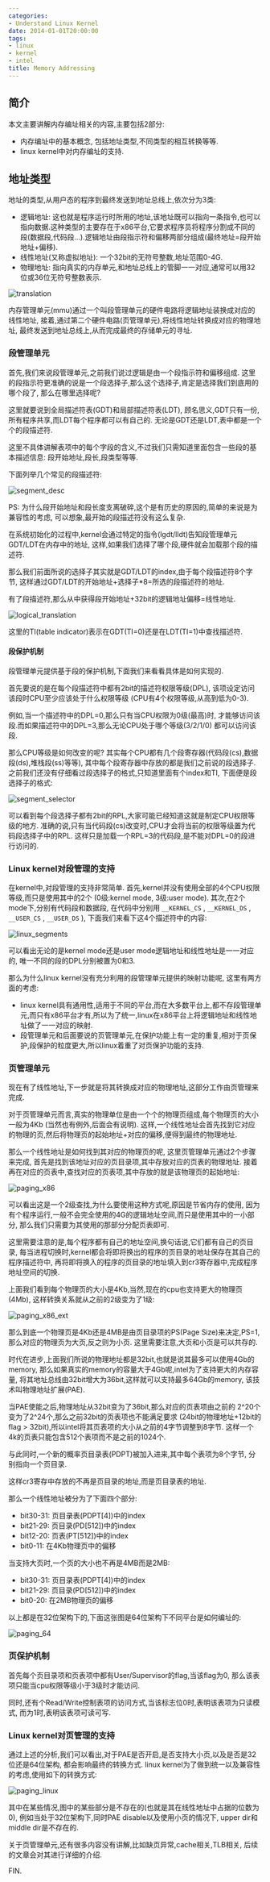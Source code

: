 ```yaml
---
categories:
- Understand Linux Kernel
date: 2014-01-01T20:00:00
tags:
- linux
- kernel
- intel
title: Memory Addressing
---
```


## 简介

本文主要讲解内存编址相关的内容,主要包括2部分:

- 内存编址中的基本概念, 包括地址类型,不同类型的相互转换等等.
- linux kernel中对内存编址的支持.

## 地址类型

地址的类型,从用户态的程序到最终发送到地址总线上,依次分为3类:

- 逻辑地址: 这也就是程序运行时所用的地址,该地址既可以指向一条指令,也可以指向数据.这种类型的主要存在于x86平台,它要求程序员将程序分割成不同的段(数据段,代码段...).逻辑地址由段指示符和偏移两部分组成(最终地址=段开始地址+偏移).
- 线性地址(又称虚拟地址): 一个32bit的无符号整数,地址范围0-4G.
- 物理地址: 指向真实的内存单元,和地址总线上的管脚一一对应,通常可以用32位或36位无符号整数表示.

![translation](translation.png)

内存管理单元(mmu)通过一个叫段管理单元的硬件电路将逻辑地址装换成对应的线性地址,
接着,通过第二个硬件电路(页管理单元),将线性地址转换成对应的物理地址,
最终发送到地址总线上,从而完成最终的存储单元的寻址.

### 段管理单元

首先,我们来说段管理单元,之前我们说过逻辑是由一个段指示符和偏移组成.
这里的段指示符更准确的说是一个段选择子,那么这个选择子,肯定是选择我们到底用的哪个段了,
那么在哪里选择呢?

这里就要说到全局描述符表(GDT)和局部描述符表(LDT),
顾名思义,GDT只有一份,所有程序共享,而LDT每个程序都可以有自己的.
无论是GDT还是LDT,表中都是一个个的段描述符.

这里不具体讲解表项中的每个字段的含义,不过我们只需知道里面包含一些段的基本描述信息:
段开始地址,段长,段类型等等.

下面列举几个常见的段描述符:

![segment_desc](segment_desc.png)

PS:
为什么段开始地址和段长度支离破碎,这个是有历史的原因的,简单的来说是为兼容性的考虑,
可以想象,最开始的段描述符没有这么复杂.

在系统初始化的过程中,kernel会通过特定的指令(lgdt/lldt)告知段管理单元GDT/LDT在内存中的地址,
这样,如果我们选择了哪个段,硬件就会加载那个段的描述符.

那么我们前面所说的选择子其实就是GDT/LDT的index,由于每个段描述符8个字节,
这样通过GDT/LDT的开始地址+选择子*8=所选的段描述符的地址.

有了段描述符,那么从中获得段开始地址+32bit的逻辑地址偏移=线性地址.

![logical_translation](logical_translation.png)

这里的TI(table indicator)表示在GDT(TI=0)还是在LDT(TI=1)中查找描述符.

#### 段保护机制

段管理单元提供基于段的保护机制,下面我们来看看具体是如何实现的.

首先要说的是在每个段描述符中都有2bit的描述符权限等级(DPL),
该项设定访问该段时CPU至少应该处于什么权限等级
(CPU有4个权限等级,从高到低为0-3).

例如,当一个描述符中的DPL=0,那么只有当CPU权限为0级(最高)时,
才能够访问该段.而如果描述符中的DPL=3,那么无论CPU处于哪个等级(3/2/1/0)
都可以访问该段.

那么CPU等级是如何改变的呢?
其实每个CPU都有几个段寄存器(代码段(cs),数据段(ds),堆栈段(ss)等等),
其中每个段寄存器中存放的都是我们之前说的段选择子.
之前我们还没有仔细看过段选择子的格式,只知道里面有个index和TI,
下面便是段选择子的格式:

![segment_selector](segment_selector.png)

可以看到每个段选择子都有2bit的RPL,大家可能已经知道这就是制定CPU权限等级的地方.
准确的说,只有当代码段(cs)改变时,CPU才会将当前的权限等级置为代码段选择子中的RPL.
这样只是加载一个RPL=3的代码段,是不能对DPL=0的段进行访问的.

### Linux kernel对段管理的支持

在kernel中,对段管理的支持非常简单.
首先,kernel并没有使用全部的4个CPU权限等级,而只是使用其中的2个
(0级:kernel mode, 3级:user mode).
其次,在2个mode下,分别有代码段和数据段,
在代码中分别用 `__KERNEL_CS` , `__KERNEL_DS` , `__USER_CS` , `__USER_DS` ),
下面我们来看下这4个描述符中的内容:

![linux_segments](linux_segments.png)

可以看出无论的是kernel mode还是user mode逻辑地址和线性地址是一一对应的,
唯一不同的段的DPL分别被置为0和3.

那么为什么linux kernel没有充分利用的段管理单元提供的映射功能呢,
这里有两方面的考虑:

- linux kernel具有通用性,适用于不同的平台,而在大多数平台上,都不存段管理单元,而只有x86平台才有,所以为了统一,linux在x86平台上将逻辑地址和线性地址做了一一对应的映射.
- 段管理单元和后面要说的页管理单元,在保护功能上有一定的重复,相对于页保护,段保护的粒度更大,所以linux着重了对页保护功能的支持.

### 页管理单元

现在有了线性地址,下一步就是将其转换成对应的物理地址,这部分工作由页管理来完成.

对于页管理单元而言,真实的物理单位是由一个个的物理页组成,每个物理页的大小一般为4Kb
(当然也有例外,后面会有说明).
这样,一个线性地址会首先找到它对应的物理的页,然后将物理页的起始地址+对应的偏移,便得到最终的物理地址.

那么一个线性地址是如何找到其对应的物理页的呢,
这里页管理单元通过2个步骤来完成,
首先是找到该地址对应的页目录项,其中存放对应的页表的物理地址.
接着再在对应的页表中,查找对应的页表项,其中存放的就是该物理页的起始地址:

![paging_x86](paging_x86.png)

可以看出这是一个2级查找,为什么要使用这种方式呢,原因是节省内存的使用,
因为有个程序运行,一般不会完全使用的4G的逻辑地址空间,而只是使用其中的一小部分,
那么我们只需要为其使用的那部分分配页表即可.

这里需要注意的是,每个程序都有自己的地址空间,换句话说,它们都有自己的页目录,
每当进程切换时,kernel都会将即将换出的程序的页目录的地址保存在其自己的程序描述符中,
再将即将换入的程序的页目录的地址填入到cr3寄存器中,完成程序地址空间的切换.

上面我们看到每个物理页的大小是4Kb,当然,现在的cpu也支持更大的物理页(4Mb),
这样转换关系就从之前的2级变为了1级:

![paging_x86_ext](paging_x86_ext.png)

那么到底一个物理页是4Kb还是4MB是由页目录项的PS(Page
Size)来决定,PS=1,那么对应的物理页为大页,反之则为小页.
这里需要注意,大页和小页是可以共存的.

时代在进步,上面我们所说的物理地址都是32bit,也就是说其最多可以使用4Gb的memory,
那么如果真实的memory的容量大于4Gb呢,intel为了支持更大的内存容量,
将其地址总线由32bit增大为36bit,这样就可以支持最多64Gb的memory,
该技术叫物理地址扩展(PAE).

当PAE使能之后,物理地址从32bit变为了36bit,那么对应的页表项由之前的
2^20个变为了2^24个,那么之前32bit的页表项也不能满足要求
(24bit的物理地址+12bit的flag > 32bit),所以intel将其页表项的大小从之前的4字节调整到8字节.
这样一个4k的页表只能包含512个表项而不是之前的1024个.

与此同时,一个新的概率页目录表(PDPT)被加入进来,其中每个表项为8个字节,
分别指向一个页目录.

这样cr3寄存中存放的不再是页目录的地址,而是页目录表的地址.

那么一个线性地址被分为了下面四个部分:

- bit30-31: 页目录表(PDPT[4])中的index
- bit21-29: 页目录(PD[512])中的index
- bit12-20: 页表(PT[512])中的index
- bit0-11: 在4Kb物理页中的偏移

当支持大页时,一个页的大小也不再是4MB而是2MB:

- bit30-31: 页目录表(PDPT[4])中的index
- bit21-29: 页目录(PD[512])中的index
- bit0-20: 在2MB物理页的偏移

以上都是在32位架构下的,下面这张图是64位架构下不同平台是如何编址的:

![paging_64](paging_64.png)

### 页保护机制

首先每个页目录项和页表项中都有User/Supervisor的flag,当该flag为0,
那么该表项只能当cpu权限等级小于3级时才能访问.

同时,还有个Read/Write控制表项的访问方式,当该标志位0时,表明该表项为只读模式,
而为1时,表明该表项可读可写.

### Linux kernel对页管理的支持

通过上述的分析,我们可以看出,对于PAE是否开启,是否支持大小页,以及是否是32位还是64位架构,
都会影响最终的转换方式.
linux kernel为了做到统一以及兼容性的考虑,使用如下的转换方式:

![paging_linux](paging_linux.png)

其中在某些情况,图中的某些部分是不存在的(也就是其在线性地址中占据的位数为0),
例如当处于32位架构下,同时PAE disable以及使用小页的情况下,
upper dir和middle dir是不存在的.

关于页管理单元,还有很多内容没有讲解,比如缺页异常,cache相关,TLB相关,
后续的文章会对其进行详细的介绍.

FIN.
